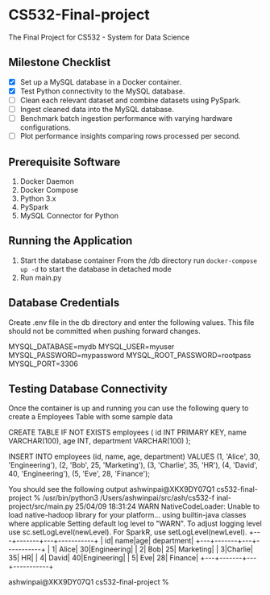 # CS532-Final-project
The Final Project for CS532 - System for Data Science

## Milestone Checklist
- [x] Set up a MySQL database in a Docker container.
- [x] Test Python connectivity to the MySQL database.
- [ ] Clean each relevant dataset and combine datasets using PySpark.
- [ ] Ingest cleaned data into the MySQL database.
- [ ] Benchmark batch ingestion performance with varying hardware configurations.
- [ ] Plot performance insights comparing rows processed per second.

## Prerequisite Software
1. Docker Daemon
2. Docker Compose
3. Python 3.x
4. PySpark
5. MySQL Connector for Python

## Running the Application
1. Start the database container
From the /db directory run `docker-compose up -d` to start the database in detached mode
2. Run main.py



## Database Credentials
Create .env file in the db directory and enter the following values. This file should not be committed when pushing forward changes.

MYSQL_DATABASE=mydb
MYSQL_USER=myuser
MYSQL_PASSWORD=mypassword
MYSQL_ROOT_PASSWORD=rootpass
MYSQL_PORT=3306

## Testing Database Connectivity
Once the container is up and running you can use the following query to create a Employees Table with some sample data

CREATE TABLE IF NOT EXISTS employees (
    id INT PRIMARY KEY,
    name VARCHAR(100),
    age INT,
    department VARCHAR(100)
);

INSERT INTO employees (id, name, age, department)
VALUES
(1, 'Alice', 30, 'Engineering'),
(2, 'Bob', 25, 'Marketing'),
(3, 'Charlie', 35, 'HR'),
(4, 'David', 40, 'Engineering'),
(5, 'Eve', 28, 'Finance');

You should see the following output
ashwinpai@XKX9DY07Q1 cs532-final-project % /usr/bin/python3 /Users/ashwinpai/src/ash/cs532-f
inal-project/src/main.py
25/04/09 18:31:24 WARN NativeCodeLoader: Unable to load native-hadoop library for your platform... using builtin-java classes where applicable
Setting default log level to "WARN".
To adjust logging level use sc.setLogLevel(newLevel). For SparkR, use setLogLevel(newLevel).
+---+-------+---+-----------+
| id|   name|age| department|
+---+-------+---+-----------+
|  1|  Alice| 30|Engineering|
|  2|    Bob| 25|  Marketing|
|  3|Charlie| 35|         HR|
|  4|  David| 40|Engineering|
|  5|    Eve| 28|    Finance|
+---+-------+---+-----------+

ashwinpai@XKX9DY07Q1 cs532-final-project % 